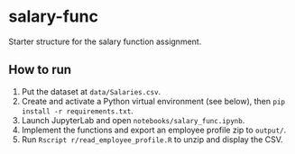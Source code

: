 # salary-func

Starter structure for the salary function assignment.

## How to run
1) Put the dataset at `data/Salaries.csv`.
2) Create and activate a Python virtual environment (see below), then `pip install -r requirements.txt`.
3) Launch JupyterLab and open `notebooks/salary_func.ipynb`.
4) Implement the functions and export an employee profile zip to `output/`.
5) Run `Rscript r/read_employee_profile.R` to unzip and display the CSV.